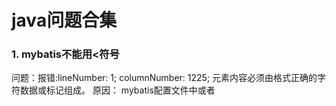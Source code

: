 # java问题合集
### 1. mybatis不能用<符号
问题：报错:lineNumber: 1; columnNumber: 1225; 元素内容必须由格式正确的字符数据或标记组成。
原因： mybatis配置文件中或者<script>中不能出现小于号 即 < 这个符号
解决：逻辑改成 > 或者 < 用 &lt; 代替

### 2. springboot定时任务不推荐启动时就执行
在定时任务的方法上加
@PostConstruct
定时任务方法会在启动应用时执行一次，但是此时bean还没加载好，获取bean是获取不到的

